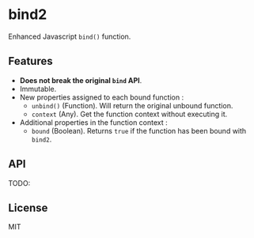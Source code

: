 # bind2

Enhanced Javascript `bind()` function.

## Features

* **Does not break the original `bind` API**.
* Immutable.
* New properties assigned to each bound function :
  * `unbind()` (Function). Will return the original unbound function.
  * `context` (Any). Get the function context without executing it.
* Additional properties in the function context :
  * `bound` (Boolean). Returns `true` if the function has been bound with `bind2`.

## API

TODO:

## License

MIT
